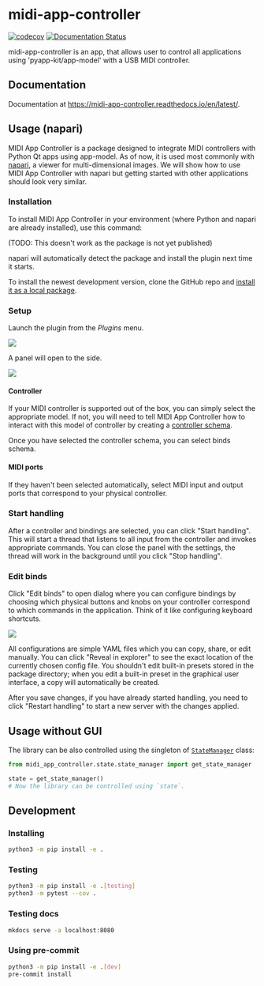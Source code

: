 # midi-app-controller

[![codecov](https://codecov.io/gh/midi-app-controller/midi-app-controller/graph/badge.svg?token=YALMD0PQ80)](https://codecov.io/gh/midi-app-controller/midi-app-controller)
[![Documentation Status](https://readthedocs.org/projects/midi-app-controller/badge/?version=latest)](https://midi-app-controller.readthedocs.io/en/latest/?badge=latest)

midi-app-controller is an app, that allows user to control all applications using 'pyapp-kit/app-model' with a USB MIDI controller.

## Documentation

Documentation at https://midi-app-controller.readthedocs.io/en/latest/.

## Usage (napari)

MIDI App Controller is a package designed to integrate MIDI controllers with Python Qt apps using app-model. As of now, it is used most commonly with [napari](https://napari.org), a viewer for multi-dimensional images. We will show how to use MIDI App Controller with napari but getting started with other applications should look very similar.

### Installation

To install MIDI App Controller in your environment (where Python and napari are already installed), use this command:

(TODO: This doesn't work as the package is not yet published)

<!-- ```
pip install midi-app-controller
``` -->

napari will automatically detect the package and install the plugin next time it starts.

To install the newest development version, clone the GitHub repo and [install it as a local package](#installing).

### Setup

Launch the plugin from the _Plugins_ menu.

![](docs/img/plugins-menu.png)

A panel will open to the side.

![](docs/img/midi-status.png)

#### Controller

If your MIDI controller is supported out of the box, you can simply select the appropriate model. If not, you will need to tell MIDI App Controller how to interact with this model of controller by creating a [controller schema](controllers.md).

Once you have selected the controller schema, you can select binds schema.

#### MIDI ports

If they haven't been selected automatically, select MIDI input and output ports that correspond to your physical controller.

### Start handling

After a controller and bindings are selected, you can click "Start handling". This will start a thread that listens to all input from the controller and invokes appropriate commands. You can close the panel with the settings, the thread will work in the background until you click "Stop handling".

### Edit binds

Click "Edit binds" to open dialog where you can configure bindings by choosing which physical buttons and knobs on your controller correspond to which commands in the application. Think of it like configuring keyboard shortcuts.

![](docs/img/edit-binds.png)

All configurations are simple YAML files which you can copy, share, or edit manually. You can click "Reveal in explorer" to see the exact location of the currently chosen config file. You shouldn't edit built-in presets stored in the package directory; when you edit a built-in preset in the graphical user interface, a copy will automatically be created.

After you save changes, if you have already started handling, you need to click "Restart handling" to start a new server with the changes applied.

## Usage without GUI

The library can be also controlled using the singleton of [`StateManager`](api_reference.md) class:
```python
from midi_app_controller.state.state_manager import get_state_manager

state = get_state_manager()
# Now the library can be controlled using `state`.
```

## Development

### Installing
```sh
python3 -m pip install -e .
```

### Testing
```sh
python3 -m pip install -e .[testing]
python3 -m pytest --cov .
```

### Testing docs
```sh
mkdocs serve -a localhost:8080
```

### Using pre-commit
```sh
python3 -m pip install -e .[dev]
pre-commit install
```
